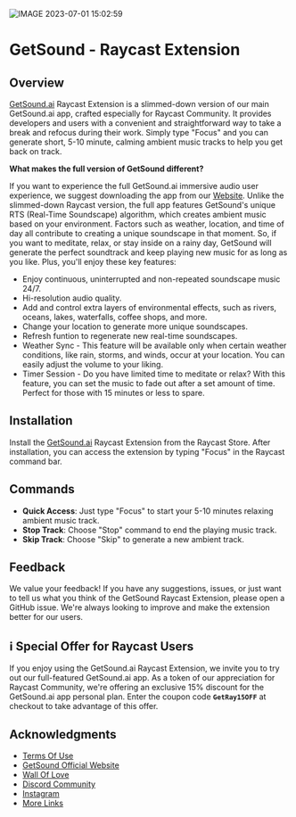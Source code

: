 
![IMAGE 2023-07-01 15:02:59](https://getsound.ai/getsound/images/RayExtention_Icon_512.png)


# GetSound - Raycast Extension

## Overview

[GetSound.ai](http://getsound.ai/) Raycast Extension is a slimmed-down version of our main GetSound.ai app, crafted especially for Raycast Community. It provides developers and users with a convenient and straightforward way to take a break and refocus during their work. Simply type "Focus" and you can generate short, 5-10 minute, calming ambient music tracks to help you get back on track.

**What makes the full version of GetSound different?**

If you want to experience the full GetSound.ai immersive audio user experience, we suggest downloading the app from our [Website](https://getsound.ai). 
Unlike the slimmed-down Raycast version, the full app features GetSound's unique RTS (Real-Time Soundscape) algorithm, which creates ambient music based on your environment. Factors such as weather, location, and time of day all contribute to creating a unique soundscape in that moment. So, if you want to meditate, relax, or stay inside on a rainy day, GetSound will generate the perfect soundtrack and keep playing new music for as long as you like. Plus, you'll enjoy these key features:
* Enjoy continuous, uninterrupted and non-repeated soundscape music 24/7.
* Hi-resolution audio quality.
* Add and control extra layers of environmental effects, such as rivers, oceans, lakes, waterfalls, coffee shops, and more.
* Change your location to generate more unique soundscapes.
* Refresh funtion to regenerate new real-time soundscapes.
* Weather Sync - This feature will be available only when certain weather conditions, like rain, storms, and winds, occur at your location. You can easily adjust the volume to your liking.
* Timer Session - Do you have limited time to meditate or relax? With this feature, you can set the music to fade out after a set amount of time. Perfect for those with 15 minutes or less to spare.

## Installation

Install the [GetSound.ai](http://getsound.ai/) Raycast Extension from the Raycast Store.
After installation, you can access the extension by typing "Focus" in the Raycast command bar.

## Commands

* **Quick Access**: Just type "Focus" to start your 5-10 minutes relaxing ambient music track.<br>
* **Stop Track**: Choose "Stop" command to end the playing music track.<br>
* **Skip Track**: Choose "Skip" to generate a new ambient track.<br>

## Feedback

We value your feedback! If you have any suggestions, issues, or just want to tell us what you think of the GetSound Raycast Extension, please open a GitHub issue. We're always looking to improve and make the extension better for our users.

## ℹ **Special Offer for Raycast Users**

If you enjoy using the GetSound.ai Raycast Extension, we invite you to try out our full-featured GetSound.ai app. As a token of our appreciation for Raycast Community, we're offering an exclusive 15% discount for the GetSound.ai app personal plan. Enter the coupon code **`GetRay15OFF`** at checkout to take advantage of this offer.

## Acknowledgments
* [Terms Of Use](https://bit.ly/3PQmZ1c)
* [GetSound Official Website](https://getsound.ai)
* [Wall Of Love](https://testimonial.to/getsound-ai/all)
* [Discord Community](https://discord.com/invite/4gQVAyjYbs)
* [Instagram](https://www.instagram.com/getsound.ai/)
* [More Links](https://linktr.ee/getsound.ai)
